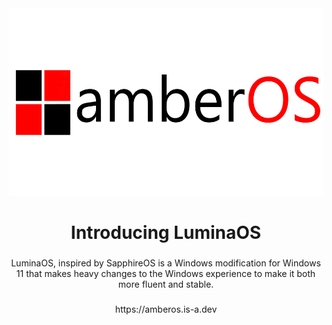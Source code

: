 <div align="center">
  <img height="300" src="https://github.com/LuminaOS-win/.github/blob/main/icon.png"  />
</div>

###

<h1 align="center">Introducing LuminaOS</h1>

###

<p align="center">LuminaOS, inspired by SapphireOS is a Windows modification for Windows 11 that makes heavy changes to the Windows experience to make it both more fluent and stable.</p>

###

<p align="center">https://amberos.is-a.dev</p>

###
